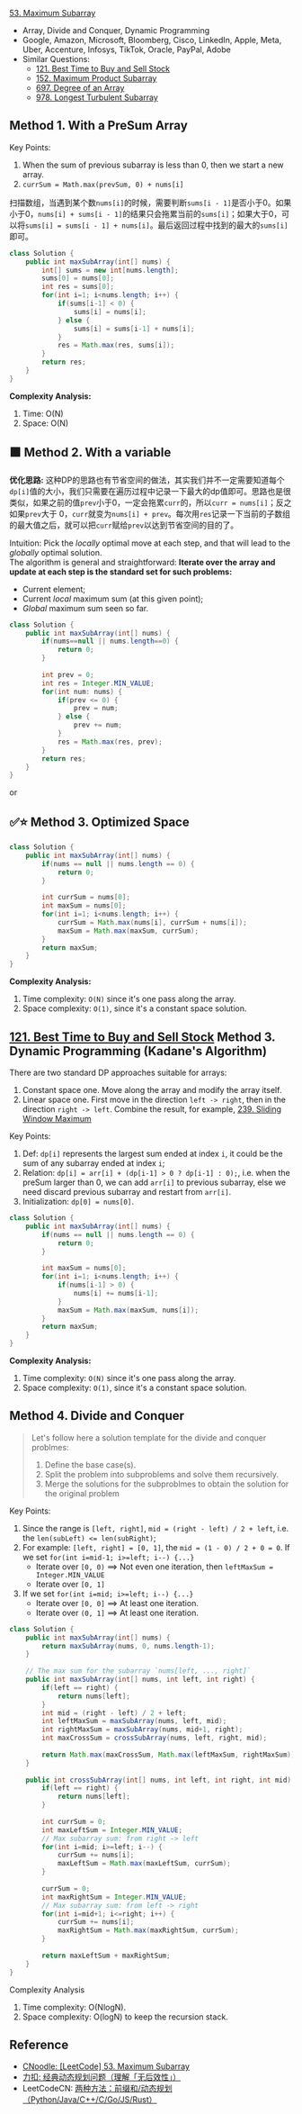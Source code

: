 [53. Maximum Subarray](https://leetcode.com/problems/maximum-subarray/)

* Array, Divide and Conquer, Dynamic Programming
* Google, Amazon, Microsoft, Bloomberg, Cisco, LinkedIn, Apple, Meta, Uber, Accenture, Infosys, TikTok, Oracle, PayPal, Adobe
* Similar Questions:
    * [121. Best Time to Buy and Sell Stock](https://leetcode.com/problems/best-time-to-buy-and-sell-stock/)    
    * [152. Maximum Product Subarray](https://leetcode.com/problems/maximum-product-subarray/)       
    * [697. Degree of an Array](https://leetcode.com/problems/degree-of-an-array/)
    * [978. Longest Turbulent Subarray](https://leetcode.com/problems/longest-turbulent-subarray/)
    

## Method 1. With a PreSum Array
Key Points:
1. When the sum of previous subarray is less than 0, then we start a new array.
2. `currSum = Math.max(prevSum, 0) + nums[i]`

扫描数组，当遇到某个数`nums[i]`的时候，需要判断`sums[i - 1]`是否小于0。如果小于0，`nums[i] + sums[i - 1]`的结果只会拖累当前的`sums[i]`；如果大于0，可以将`sums[i] = sums[i - 1] + nums[i]`。最后返回过程中找到的最大的`sums[i]`即可。

```java
class Solution {
    public int maxSubArray(int[] nums) {
        int[] sums = new int[nums.length];
        sums[0] = nums[0];
        int res = sums[0];
        for(int i=1; i<nums.length; i++) {
            if(sums[i-1] < 0) {
                sums[i] = nums[i];
            } else {
                sums[i] = sums[i-1] + nums[i];
            }
            res = Math.max(res, sums[i]);
        }
        return res;
    }
}
```
**Complexity Analysis:**
1. Time: O(N)
2. Space: O(N)


## 🟩 Method 2. With a variable
**优化思路:** 这种DP的思路也有节省空间的做法，其实我们并不一定需要知道每个`dp[i]`值的大小，我们只需要在遍历过程中记录一下最大的dp值即可。思路也是很类似，如果之前的值`prev`小于0，一定会拖累`curr`的，所以`curr = nums[i]`；反之如果`prev`大于 0，`curr`就变为`nums[i] + prev`。每次用`res`记录一下当前的子数组的最大值之后，就可以把`curr`赋给`prev`以达到节省空间的目的了。

Intuition: Pick the *locally* optimal move at each step, and that will lead to the *globally* optimal solution.         
The algorithm is general and straightforward: **Iterate over the array and update at each step is the standard set for such problems:**
* Current element;
* Current *local* maximum sum (at this given point);
* *Global* maximum sum seen so far.

```java
class Solution {
    public int maxSubArray(int[] nums) {
        if(nums==null || nums.length==0) {
            return 0;
        }
        
        int prev = 0;
        int res = Integer.MIN_VALUE;
        for(int num: nums) {
            if(prev <= 0) {
                prev = num;
            } else {
                prev += num;
            }
            res = Math.max(res, prev);
        }
        return res;
    }
}
```
or

## ✅⭐ Method 3. Optimized Space
```java
class Solution {
    public int maxSubArray(int[] nums) {
        if(nums == null || nums.length == 0) {
            return 0;
        }
        
        int currSum = nums[0];
        int maxSum = nums[0];
        for(int i=1; i<nums.length; i++) {
            currSum = Math.max(nums[i], currSum + nums[i]);
            maxSum = Math.max(maxSum, currSum);
        }
        return maxSum;
    }
}
```
**Complexity Analysis:**
1. Time complexity: `O(N)` since it's one pass along the array.
2. Space complexity: `O(1)`, since it's a constant space solution.


## [121. Best Time to Buy and Sell Stock](https://leetcode.com/problems/best-time-to-buy-and-sell-stock/)   Method 3. Dynamic Programming (Kadane's Algorithm)

There are two standard DP approaches suitable for arrays:
1. Constant space one. Move along the array and modify the array itself.
2. Linear space one. First move in the direction `left -> right`, then in the direction `right -> left`. 
Combine the result, for example, [239. Sliding Window Maximum](https://leetcode.com/problems/sliding-window-maximum/)

Key Points:
1. Def: `dp[i]` represents the largest sum ended at index `i`, it could be the sum of any subarray ended at index `i`;
2. Relation: `dp[i] = arr[i] + (dp[i-1] > 0 ? dp[i-1] : 0);`, i.e. when the preSum larger than 0, we can add `arr[i]` to previous subarray, else we need discard previous subarray and restart from `arr[i]`.
3. Initialization: `dp[0] = nums[0]`.

```java
class Solution {
    public int maxSubArray(int[] nums) {
        if(nums == null || nums.length == 0) {
            return 0;
        }
        
        int maxSum = nums[0];
        for(int i=1; i<nums.length; i++) {
            if(nums[i-1] > 0) {
                nums[i] += nums[i-1];
            }
            maxSum = Math.max(maxSum, nums[i]);
        }
        return maxSum;
    }
}
```
**Complexity Analysis:**
1. Time complexity: `O(N)` since it's one pass along the array.
2. Space complexity: `O(1)`, since it's a constant space solution.


## Method 4. Divide and Conquer
> Let's follow here a solution template for the divide and conquer problmes:
> 1. Define the base case(s).
> 2. Split the problem into subproblems and solve them recursively.
> 3. Merge the solutions for the subproblmes to obtain the solution for the original problem

Key Points:
1. Since the range is `[left, right]`, `mid = (right - left) / 2 + left`, i.e. the `len(subLeft) <= len(subRight)`;
2. For example: `[left, right] = [0, 1]`, the `mid = (1 - 0) / 2 + 0 = 0`. If we set `for(int i=mid-1; i>=left; i--) {...}` 
    * Iterate over `[0, 0)` ==> Not even one iteration, then `leftMaxSum = Integer.MIN_VALUE`
    * Iterate over `[0, 1]`
3. If we set `for(int i=mid; i>=left; i--) {...}`
    * Iterate over `[0, 0]` ==> At least one iteration.
    * Iterate over `(0, 1]` ==> At least one iteration.
```java
class Solution {
    public int maxSubArray(int[] nums) {
        return maxSubArray(nums, 0, nums.length-1);
    }
    
    // The max sum for the subarray `nums[left, ..., right]`
    public int maxSubArray(int[] nums, int left, int right) {
        if(left == right) {
            return nums[left];
        }
        int mid = (right - left) / 2 + left;
        int leftMaxSum = maxSubArray(nums, left, mid);
        int rightMaxSum = maxSubArray(nums, mid+1, right);
        int maxCrossSum = crossSubArray(nums, left, right, mid);
        
        return Math.max(maxCrossSum, Math.max(leftMaxSum, rightMaxSum));
    }
    
    public int crossSubArray(int[] nums, int left, int right, int mid) {
        if(left == right) {
            return nums[left];
        }
        
        int currSum = 0;
        int maxLeftSum = Integer.MIN_VALUE;
        // Max subarray sum: from right -> left
        for(int i=mid; i>=left; i--) {
            currSum += nums[i];
            maxLeftSum = Math.max(maxLeftSum, currSum);
        }
        
        currSum = 0;
        int maxRightSum = Integer.MIN_VALUE;
        // Max subarray sum: from left -> right
        for(int i=mid+1; i<=right; i++) {
            currSum += nums[i];
            maxRightSum = Math.max(maxRightSum, currSum);
        }
        
        return maxLeftSum + maxRightSum;
    }
}
```
Complexity Analysis
1. Time complexity: O(NlogN).
2. Space complexity: O(logN) to keep the recursion stack. 


## Reference
* [CNoodle: [LeetCode] 53. Maximum Subarray](https://www.cnblogs.com/cnoodle/p/11776540.html)
* [力扣: 经典动态规划问题（理解「无后效性」）](https://leetcode.cn/problems/maximum-subarray/solutions/9058/dong-tai-gui-hua-fen-zhi-fa-python-dai-ma-java-dai/)
* LeetCodeCN: [两种方法：前缀和/动态规划（Python/Java/C++/C/Go/JS/Rust）](https://leetcode.cn/problems/maximum-subarray/solutions/2533977/qian-zhui-he-zuo-fa-ben-zhi-shi-mai-mai-abu71/)